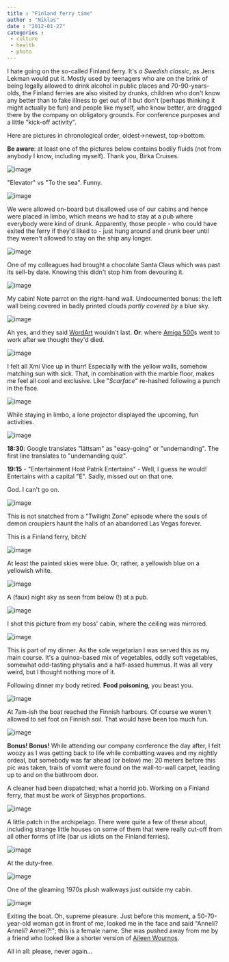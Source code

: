 ```yaml
---
title : "Finland ferry time"
author : "Niklas"
date : "2012-01-27"
categories : 
 - culture
 - health
 - photo
---
```


I hate going on the so-called Finland ferry. It's _a Swedish classic_, as Jens Lekman would put it. Mostly used by teenagers who are on the brink of being legally allowed to drink alcohol in public places and 70-90-years-olds, the Finland ferries are also visited by drunks, children who don't know any better than to fake illness to get out of it but don't (perhaps thinking it might actually be fun) and people like myself, who know better, are dragged there by the company on obligatory grounds. For conference purposes and a little "kick-off activity".

Here are pictures in chronological order, oldest->newest, top->bottom.

**Be aware**: at least one of the pictures below contains bodily fluids (not from anybody I know, including myself). Thank you, Birka Cruises.

![image](https://niklasblog.com/wp-content/wpid-CameraZOOM-20120125170224200.jpg "CameraZOOM-20120125170224200.jpg")

"Elevator" vs "To the sea". Funny.

![image](https://niklasblog.com/wp-content/wpid-CameraZOOM-20120125172131289.jpg "CameraZOOM-20120125172131289.jpg")

We were allowed on-board but disallowed use of our cabins and hence were placed in limbo, which means we had to stay at a pub where everybody were kind of drunk. Apparently, those people - who could have exited the ferry if they'd liked to - just hung around and drunk beer until they weren't allowed to stay on the ship any longer.

![image](https://niklasblog.com/wp-content/wpid-CameraZOOM-20120125172734027.jpg "CameraZOOM-20120125172734027.jpg")

One of my colleagues had brought a chocolate Santa Claus which was past its sell-by date. Knowing this didn't stop him from devouring it.

![image](https://niklasblog.com/wp-content/wpid-CameraZOOM-20120125174341557.jpg "CameraZOOM-20120125174341557.jpg")

My cabin! Note parrot on the right-hand wall. Undocumented bonus: the left wall being covered in badly printed clouds _partly covered by_ a blue sky.

![image](https://niklasblog.com/wp-content/wpid-CameraZOOM-20120125175057118.jpg "CameraZOOM-20120125175057118.jpg")

Ah yes, and they said [WordArt](http://en.wikipedia.org/wiki/Microsoft_Office_shared_tools#WordArt) wouldn't last. **Or**: where [Amiga 500](http://en.wikipedia.org/wiki/Amiga_500)s went to work after we thought they'd died.

![image](https://niklasblog.com/wp-content/wpid-CameraZOOM-20120125175309130.jpg "CameraZOOM-20120125175309130.jpg")

I felt all Xmi Vice up in thurr! Especially with the yellow walls, somehow matching sun with sick. That, in combination with the marble floor, makes me feel all cool and exclusive. Like "_Scarface_" re-hashed following a punch in the face.

![image](https://niklasblog.com/wp-content/wpid-CameraZOOM-20120125175418523.jpg "CameraZOOM-20120125175418523.jpg")

While staying in limbo, a lone projector displayed the upcoming, fun activities.

![image](https://niklasblog.com/wp-content/wpid-CameraZOOM-20120125175434555.jpg "CameraZOOM-20120125175434555.jpg")

**18:30**: Google translates "lättsam" as "easy-going" or "undemanding". The first line translates to "undemanding quiz".

**19:15** - "Entertainment Host Patrik Entertains" - Well, I guess he would! Entertains with a capital "E". Sadly, missed out on that one.

God. I can't go on.

![image](https://niklasblog.com/wp-content/wpid-CameraZOOM-20120125175629994.jpg "CameraZOOM-20120125175629994.jpg")

This is not snatched from a "Twilight Zone" episode where the souls of demon croupiers haunt the halls of an abandoned Las Vegas forever.

This is a Finland ferry, bitch!

![image](https://niklasblog.com/wp-content/wpid-CameraZOOM-20120125180937907.jpg "CameraZOOM-20120125180937907.jpg")

At least the painted skies were blue. Or, rather, a yellowish blue on a yellowish white.

![image](https://niklasblog.com/wp-content/wpid-CameraZOOM-20120125181439082.jpg "CameraZOOM-20120125181439082.jpg")

A (faux) night sky as seen from below (!) at a pub.

![image](https://niklasblog.com/wp-content/wpid-CameraZOOM-20120125184136932.jpg "CameraZOOM-20120125184136932.jpg")

I shot this picture from my boss' cabin, where the ceiling was mirrored.

![image](https://niklasblog.com/wp-content/wpid-CameraZOOM-20120125191454161.jpg "CameraZOOM-20120125191454161.jpg")

This is part of my dinner. As the sole vegetarian I was served this as my main course. It's a quinoa-based mix of vegetables, oddly soft vegetables, somewhat odd-tasting physalis and a half-assed hummus. It was all very weird, but I thought nothing more of it.

Following dinner my body retired. **Food poisoning**, you beast you.

![image](https://niklasblog.com/wp-content/wpid-CameraZOOM-20120126090257275.jpg "CameraZOOM-20120126090257275.jpg")

At 7am-ish the boat reached the Finnish harbours. Of course we weren't allowed to set foot on Finnish soil. That would have been too much fun.

![image](https://niklasblog.com/wp-content/wpid-CameraZOOM-20120126110751768.jpg "CameraZOOM-20120126110751768.jpg")

**Bonus! Bonus!** While attending our company conference the day after, I felt woozy as I was getting back to life while combatting waves and my nightly ordeal, but somebody was far ahead (or below) me: 20 meters before this pic was taken, trails of vomit were found on the wall-to-wall carpet, leading up to and on the bathroom door.

A cleaner had been dispatched; what a horrid job. Working on a Finland ferry, that must be work of Sisyphos proportions.

![image](https://niklasblog.com/wp-content/wpid-CameraZOOM-20120126131628075.jpg "CameraZOOM-20120126131628075.jpg")

A little patch in the archipelago. There were quite a few of these about, including strange little houses on some of them that were really cut-off from all other forms of life (bar us idiots on the Finland ferries).

![image](https://niklasblog.com/wp-content/wpid-CameraZOOM-20120126121950794.jpg "CameraZOOM-20120126121950794.jpg")

At the duty-free.

![image](https://niklasblog.com/wp-content/wpid-CameraZOOM-20120126123509322.jpg "CameraZOOM-20120126123509322.jpg")

One of the gleaming 1970s plush walkways just outside my cabin.

![image](https://niklasblog.com/wp-content/wpid-CameraZOOM-20120126154849393.jpg "CameraZOOM-20120126154849393.jpg")

Exiting the boat. Oh, supreme pleasure. Just before this moment, a 50-70-year-old woman got in front of me, looked me in the face and said "Anneli? Anneli? Anneli?!"; this is a female name. She was pushed away from me by a friend who looked like a shorter version of [Aileen Wournos](http://en.wikipedia.org/wiki/Aileen_Wuornos).

All in all: please, never again...
